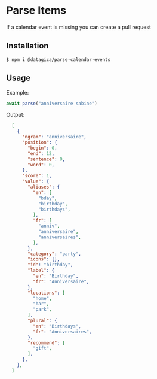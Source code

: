 # Parse Items

If a calendar event is missing you can create a pull request

## Installation

    $ npm i @datagica/parse-calendar-events

## Usage

Example:

```javascript
await parse("anniversaire sabine")
```

Output:

```json
  [
    {
      "ngram": "anniversaire",
      "position": {
        "begin": 0,
        "end": 12,
        "sentence": 0,
        "word": 0,
      },
      "score": 1,
      "value": {
        "aliases": {
          "en": [
            "bday",
            "birthday",
            "birthdays",
          ],
          "fr": [
            "anniv",
            "anniversaire",
            "anniversaires",
          ],
        },
        "category": "party",
        "icons": {},
        "id": "birthday",
        "label": {
          "en": "Birthday",
          "fr": "Anniversaire",
        },
        "locations": [
          "home",
          "bar",
          "park",
        ],
        "plural": {
          "en": "Birthdays",
          "fr": "Anniversaires",
        },
        "recommend": [
          "gift",
        ],
      },
    },
  ]
```
